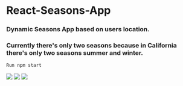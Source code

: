 # React-Seasons-App

### Dynamic Seasons App based on users location.
### Currently there's only two seasons because in California there's only two seasons summer and winter. 

```diff
Run npm start
```

<img src="https://user-images.githubusercontent.com/6277603/49398824-5c8d0900-f6f4-11e8-9dc5-4d54deed5139.png">
<img src="https://user-images.githubusercontent.com/6277603/49398825-5dbe3600-f6f4-11e8-9f20-4437c9f960c4.png">
<img src="https://user-images.githubusercontent.com/6277603/49398823-5c8d0900-f6f4-11e8-99a4-2000a9cc55ca.png">
